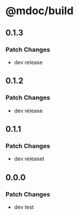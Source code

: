 # @mdoc/build

## 0.1.3

### Patch Changes

- dev release

## 0.1.2

### Patch Changes

- dev release

## 0.1.1

### Patch Changes

- dev releaset

## 0.0.0

### Patch Changes

- dev test
